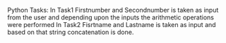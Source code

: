 Python Tasks:
In Task1 Firstnumber and Secondnumber is taken as input from the user and depending upon the inputs the arithmetic operations were performed
In Task2 Fisrtname and Lastname is taken as input and based on that string concatenation is done.
